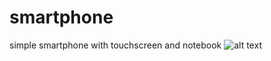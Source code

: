 # smartphone
simple smartphone with touchscreen and notebook
![alt text](http://metro2033server.ru/images/smartphone.jpg)
